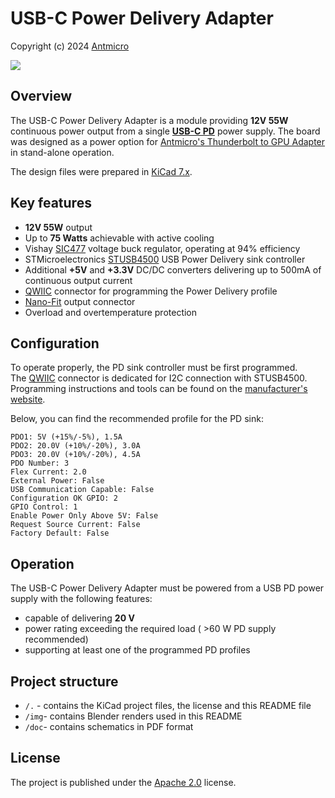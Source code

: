 # USB-C Power Delivery Adapter

Copyright (c) 2024 [Antmicro](https://www.antmicro.com)

![](img/USB-C-power-adapter_top_iso_paper_black.png)

## Overview

The USB-C Power Delivery Adapter is a module providing **12V 55W** continuous power output from a single [**USB-C PD**](https://www.usb.org/usb-charger-pd) power supply. 
The board was designed as a power option for [Antmicro's Thunderbolt to GPU Adapter](https://openhardware.antmicro.com/boards/thunderbolt-gpu-adapter/?tab=features) in stand-alone operation.

The design files were prepared in [KiCad 7.x](https://www.kicad.org/).

## Key features
* **12V 55W** output 
* Up to **75 Watts** achievable with active cooling
* Vishay [SIC477](https://www.vishay.com/docs/77113/sic47x.pdf) voltage buck regulator, operating at 94% efficiency
* STMicroelectronics [STUSB4500](https://www.mouser.com/datasheet/2/389/dm00489312-1799262.pdf) USB Power Delivery sink controller
* Additional **+5V** and **+3.3V** DC/DC converters delivering up to 500mA of continuous output current
* [QWIIC](https://www.sparkfun.com/qwiic) connector for programming the Power Delivery profile
* [Nano-Fit](https://www.molex.com/en-us/products/connectors/wire-to-board-connectors/nano-fit-connectors) output connector
* Overload and overtemperature protection

## Configuration
To operate properly, the PD sink controller must be first programmed.\
The [QWIIC](https://www.sparkfun.com/qwiic) connector is dedicated for I2C connection with STUSB4500.\
Programming instructions and tools can be found on the [manufacturer's website](https://www.st.com/en/interfaces-and-transceivers/stusb4500.html#overview).

Below, you can find the recommended profile for the PD sink:
```console
PDO1: 5V (+15%/-5%), 1.5A
PDO2: 20.0V (+10%/-20%), 3.0A
PDO3: 20.0V (+10%/-20%), 4.5A
PDO Number: 3
Flex Current: 2.0
External Power: False
USB Communication Capable: False
Configuration OK GPIO: 2
GPIO Control: 1
Enable Power Only Above 5V: False
Request Source Current: False
Factory Default: False
```

## Operation
The USB-C Power Delivery Adapter must be powered from a USB PD power supply with the following features:
  * capable of delivering **20 V** 
  * power rating exceeding the required load ( >60 W PD supply recommended)
  * supporting at least one of the programmed PD profiles

## Project structure
* `/.` -  contains the KiCad project files, the license and this README file
* `/img`- contains Blender renders used in this README
* `/doc`- contains schematics in PDF format


## License
The project is published under the [Apache 2.0](/LICENSE) license.
